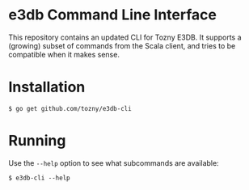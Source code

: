 # e3db Command Line Interface

This repository contains an updated CLI for Tozny E3DB. It
supports a (growing) subset of commands from the Scala client,
and tries to be compatible when it makes sense.

# Installation

```shell
$ go get github.com/tozny/e3db-cli
```

# Running

Use the `--help` option to see what subcommands are available:

```shell
$ e3db-cli --help
```

